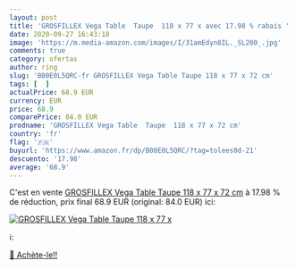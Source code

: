 ```yaml
---
layout: post
title: 'GROSFILLEX Vega Table  Taupe  118 x 77 x avec 17.98 % rabais '
date: 2020-09-27 16:43:18
image: 'https://m.media-amazon.com/images/I/31amEdyn8IL._SL200_.jpg'
comments: true
category: ofertas
author: ring
slug: 'B00E0L5QRC-fr GROSFILLEX Vega Table Taupe 118 x 77 x 72 cm'
tags: [  ]
actualPrice: 68.9 EUR
currency: EUR
price: 68.9
comparePrice: 84.0 EUR
prodname: 'GROSFILLEX Vega Table  Taupe  118 x 77 x 72 cm'
country: 'fr'
flag: '🇫🇷'
buyurl: 'https://www.amazon.fr/dp/B00E0L5QRC/?tag=tolees0d-21'
descuento: '17.98'
average: '68.9'
---
```


C'est en vente [GROSFILLEX Vega Table  Taupe  118 x 77 x 72 cm](https://www.amazon.fr/dp/B00E0L5QRC/?tag=tolees0d-21)  à  17.98 % de réduction, prix final  68.9 EUR (original: 84.0 EUR) ici:

[![GROSFILLEX Vega Table  Taupe  118 x 77 x](https://m.media-amazon.com/images/I/31amEdyn8IL._SL200_.jpg)](https://www.amazon.fr/dp/B00E0L5QRC/?tag=tolees0d-21)

ℹ️:


[🛒 Achète-le!!](https://www.amazon.fr/dp/B00E0L5QRC/?tag=tolees0d-21)
